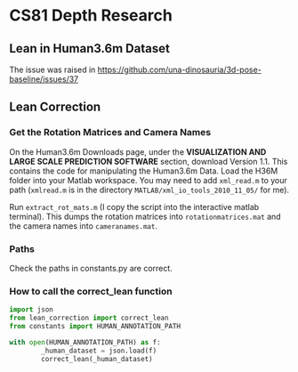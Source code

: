 # CS81 Depth Research

## Lean in Human3.6m Dataset

The issue was raised in https://github.com/una-dinosauria/3d-pose-baseline/issues/37

## Lean Correction

### Get the Rotation Matrices and Camera Names

On the Human3.6m Downloads page, under the **VISUALIZATION AND LARGE SCALE PREDICTION SOFTWARE** section, download Version 1.1. This contains the code for manipulating the Human3.6m Data. Load the H36M folder into your Matlab workspace. You may need to add `xml_read.m` to your path (`xmlread.m` is in the directory `MATLAB/xml_io_tools_2010_11_05/` for me).

Run `extract_rot_mats.m` (I copy the script into the interactive matlab terminal). This dumps the rotation matrices into `rotationmatrices.mat` and the camera names into `cameranames.mat`.

### Paths
Check the paths in constants.py are correct.

### How to call the correct_lean function
```python
import json
from lean_correction import correct_lean
from constants import HUMAN_ANNOTATION_PATH

with open(HUMAN_ANNOTATION_PATH) as f:
        _human_dataset = json.load(f)
        correct_lean(_human_dataset)
```
